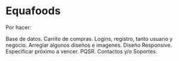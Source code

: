 # Equafoods
Por hacer:

Base de datos.
Carrito de compras.
Logins, registro, tanto usuario y negocio.
Arreglar algunos diseños e imagenes.
Diseño Responsive.
Especificar próximo a vencer.
PQSR.
Contactos y/o Soportes.

